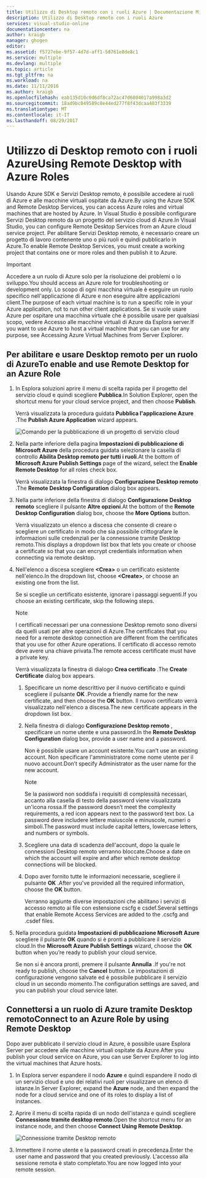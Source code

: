 ```yaml
---
title: Utilizzo di Desktop remoto con i ruoli Azure | Documentazione Microsoft
description: Utilizzo di Desktop remoto con i ruoli Azure
services: visual-studio-online
documentationcenter: na
author: kraigb
manager: ghogen
editor: 
ms.assetid: f5727ebe-9f57-4d7d-aff1-58761e8de8c1
ms.service: multiple
ms.devlang: multiple
ms.topic: article
ms.tgt_pltfrm: na
ms.workload: na
ms.date: 11/11/2016
ms.author: kraigb
ms.openlocfilehash: eab135d10c0d6df8ca72ac47d6804017a998a3d2
ms.sourcegitcommit: 18ad9bc049589c8e44ed277f8f43dcaa483f3339
ms.translationtype: MT
ms.contentlocale: it-IT
ms.lasthandoff: 08/29/2017
---
```

# <a name="using-remote-desktop-with-azure-roles"></a><span data-ttu-id="26906-103">Utilizzo di Desktop remoto con i ruoli Azure</span><span class="sxs-lookup"><span data-stu-id="26906-103">Using Remote Desktop with Azure Roles</span></span>
<span data-ttu-id="26906-104">Usando Azure SDK e Servizi Desktop remoto, è possibile accedere ai ruoli di Azure e alle macchine virtuali ospitate da Azure.</span><span class="sxs-lookup"><span data-stu-id="26906-104">By using the Azure SDK and Remote Desktop Services, you can access Azure roles and virtual machines that are hosted by Azure.</span></span> <span data-ttu-id="26906-105">In Visual Studio è possibile configurare Servizi Desktop remoto da un progetto del servizio cloud di Azure.</span><span class="sxs-lookup"><span data-stu-id="26906-105">In Visual Studio, you can configure Remote Desktop Services from an Azure cloud service project.</span></span> <span data-ttu-id="26906-106">Per abilitare Servizi Desktop remoto, è necessario creare un progetto di lavoro contenente uno o più ruoli e quindi pubblicarlo in Azure.</span><span class="sxs-lookup"><span data-stu-id="26906-106">To enable Remote Desktop Services, you must create a working project that contains one or more roles and then publish it to Azure.</span></span>

> [!IMPORTANT]
> <span data-ttu-id="26906-107">Accedere a un ruolo di Azure solo per la risoluzione dei problemi o lo sviluppo.</span><span class="sxs-lookup"><span data-stu-id="26906-107">You should access an Azure role for troubleshooting or development only.</span></span> <span data-ttu-id="26906-108">Lo scopo di ogni macchina virtuale è eseguire un ruolo specifico nell'applicazione di Azure e non eseguire altre applicazioni client.</span><span class="sxs-lookup"><span data-stu-id="26906-108">The purpose of each virtual machine is to run a specific role in your Azure application, not to run other client applications.</span></span> <span data-ttu-id="26906-109">Se si vuole usare Azure per ospitare una macchina virtuale che è possibile usare per qualsiasi scopo, vedere Accesso alle macchine virtuali di Azure da Esplora server.</span><span class="sxs-lookup"><span data-stu-id="26906-109">If you want to use Azure to host a virtual machine that you can use for any purpose, see Accessing Azure Virtual Machines from Server Explorer.</span></span>
> 
> 

## <a name="to-enable-and-use-remote-desktop-for-an-azure-role"></a><span data-ttu-id="26906-110">Per abilitare e usare Desktop remoto per un ruolo di Azure</span><span class="sxs-lookup"><span data-stu-id="26906-110">To enable and use Remote Desktop for an Azure Role</span></span>
1. <span data-ttu-id="26906-111">In Esplora soluzioni aprire il menu di scelta rapida per il progetto del servizio cloud e quindi scegliere **Pubblica**.</span><span class="sxs-lookup"><span data-stu-id="26906-111">In Solution Explorer, open the shortcut menu for your cloud service project, and then choose **Publish**.</span></span>
   
    <span data-ttu-id="26906-112">Verrà visualizzata la procedura guidata **Pubblica l'applicazione Azure** .</span><span class="sxs-lookup"><span data-stu-id="26906-112">The **Publish Azure Application** wizard appears.</span></span>
   
    ![Comando per la pubblicazione di un progetto di servizio cloud](./media/vs-azure-tools-remote-desktop-roles/IC799161.png)
2. <span data-ttu-id="26906-114">Nella parte inferiore della pagina **Impostazioni di pubblicazione di Microsoft Azure** della procedura guidata selezionare la casella di controllo **Abilita Desktop remoto per tutti i ruoli**.</span><span class="sxs-lookup"><span data-stu-id="26906-114">At the bottom of **Microsoft Azure Publish Settings** page of the wizard, select the **Enable Remote Desktop** for all roles check box.</span></span> 
   
    <span data-ttu-id="26906-115">Verrà visualizzata la finestra di dialogo **Configurazione Desktop remoto** .</span><span class="sxs-lookup"><span data-stu-id="26906-115">The **Remote Desktop Configuration** dialog box appears.</span></span>
3. <span data-ttu-id="26906-116">Nella parte inferiore della finestra di dialogo **Configurazione Desktop remoto** scegliere il pulsante **Altre opzioni**.</span><span class="sxs-lookup"><span data-stu-id="26906-116">At the bottom of the **Remote Desktop Configuration** dialog box, choose the **More Options** button.</span></span> 
   
    <span data-ttu-id="26906-117">Verrà visualizzato un elenco a discesa che consente di creare o scegliere un certificato in modo che sia possibile crittografare le informazioni sulle credenziali per la connessione tramite Desktop remoto.</span><span class="sxs-lookup"><span data-stu-id="26906-117">This displays a dropdown list box that lets you create or choose a certificate so that you can encrypt credentials information when connecting via remote desktop.</span></span>
4. <span data-ttu-id="26906-118">Nell'elenco a discesa scegliere **&lt;Crea>** o un certificato esistente nell'elenco.</span><span class="sxs-lookup"><span data-stu-id="26906-118">In the dropdown list, choose **&lt;Create>**, or choose an existing one from the list.</span></span> 
   
    <span data-ttu-id="26906-119">Se si sceglie un certificato esistente, ignorare i passaggi seguenti.</span><span class="sxs-lookup"><span data-stu-id="26906-119">If you choose an existing certificate, skip the following steps.</span></span>
   
   > [!NOTE]
   > <span data-ttu-id="26906-120">I certificati necessari per una connessione Desktop remoto sono diversi da quelli usati per altre operazioni di Azure.</span><span class="sxs-lookup"><span data-stu-id="26906-120">The certificates that you need for a remote desktop connection are different from the certificates that you use for other Azure operations.</span></span> <span data-ttu-id="26906-121">Il certificato di accesso remoto deve avere una chiave privata.</span><span class="sxs-lookup"><span data-stu-id="26906-121">The remote access certificate must have a private key.</span></span>
   > 
   > 
   
    <span data-ttu-id="26906-122">Verrà visualizzata la finestra di dialogo **Crea certificato** .</span><span class="sxs-lookup"><span data-stu-id="26906-122">The **Create Certificate** dialog box appears.</span></span>
   
   1. <span data-ttu-id="26906-123">Specificare un nome descrittivo per il nuovo certificato e quindi scegliere il pulsante **OK** .</span><span class="sxs-lookup"><span data-stu-id="26906-123">Provide a friendly name for the new certificate, and then choose the **OK** button.</span></span> <span data-ttu-id="26906-124">Il nuovo certificato verrà visualizzato nell'elenco a discesa.</span><span class="sxs-lookup"><span data-stu-id="26906-124">The new certificate appears in the dropdown list box.</span></span>
   2. <span data-ttu-id="26906-125">Nella finestra di dialogo **Configurazione Desktop remoto** , specificare un nome utente e una password.</span><span class="sxs-lookup"><span data-stu-id="26906-125">In the **Remote Desktop Configuration** dialog box, provide a user name and a password.</span></span>
      
       <span data-ttu-id="26906-126">Non è possibile usare un account esistente.</span><span class="sxs-lookup"><span data-stu-id="26906-126">You can’t use an existing account.</span></span> <span data-ttu-id="26906-127">Non specificare l'amministratore come nome utente per il nuovo account.</span><span class="sxs-lookup"><span data-stu-id="26906-127">Don’t specify Administrator as the user name for the new account.</span></span>
      
      > [!NOTE]
      > <span data-ttu-id="26906-128">Se la password non soddisfa i requisiti di complessità necessari, accanto alla casella di testo della password viene visualizzata un'icona rossa.</span><span class="sxs-lookup"><span data-stu-id="26906-128">If the password doesn’t meet the complexity requirements, a red icon appears next to the password text box.</span></span> <span data-ttu-id="26906-129">La password deve includere lettere maiuscole e minuscole, numeri o simboli.</span><span class="sxs-lookup"><span data-stu-id="26906-129">The password must include capital letters, lowercase letters, and numbers or symbols.</span></span>
      > 
      > 
   3. <span data-ttu-id="26906-130">Scegliere una data di scadenza dell'account, dopo la quale le connessioni Desktop remoto verranno bloccate.</span><span class="sxs-lookup"><span data-stu-id="26906-130">Choose a date on which the account will expire and after which remote desktop connections will be blocked.</span></span>
   4. <span data-ttu-id="26906-131">Dopo aver fornito tutte le informazioni necessarie, scegliere il pulsante **OK** .</span><span class="sxs-lookup"><span data-stu-id="26906-131">After you've provided all the required information, choose the **OK** button.</span></span>
      
       <span data-ttu-id="26906-132">Verranno aggiunte diverse impostazioni che abilitano i servizi di accesso remoto ai file con estensione cscfg e csdef.</span><span class="sxs-lookup"><span data-stu-id="26906-132">Several settings that enable Remote Access Services are added to the .cscfg and .csdef files.</span></span>
5. <span data-ttu-id="26906-133">Nella procedura guidata **Impostazioni di pubblicazione Microsoft Azure** scegliere il pulsante **OK** quando si è pronti a pubblicare il servizio cloud.</span><span class="sxs-lookup"><span data-stu-id="26906-133">In the **Microsoft Azure Publish Settings** wizard, choose the **OK** button when you’re ready to publish your cloud service.</span></span>
   
    <span data-ttu-id="26906-134">Se non si è ancora pronti, premere il pulsante **Annulla** .</span><span class="sxs-lookup"><span data-stu-id="26906-134">If you're not ready to publish, choose the **Cancel** button.</span></span> <span data-ttu-id="26906-135">Le impostazioni di configurazione vengono salvate ed è possibile pubblicare il servizio cloud in un secondo momento.</span><span class="sxs-lookup"><span data-stu-id="26906-135">The configuration settings are saved, and you can publish your cloud service later.</span></span>

## <a name="connect-to-an-azure-role-by-using-remote-desktop"></a><span data-ttu-id="26906-136">Connettersi a un ruolo di Azure tramite Desktop remoto</span><span class="sxs-lookup"><span data-stu-id="26906-136">Connect to an Azure Role by using Remote Desktop</span></span>
<span data-ttu-id="26906-137">Dopo aver pubblicato il servizio cloud in Azure, è possibile usare Esplora Server per accedere alle macchine virtuali ospitate da Azure.</span><span class="sxs-lookup"><span data-stu-id="26906-137">After you publish your cloud service on Azure, you can use Server Explorer to log into the virtual machines that Azure hosts.</span></span> 

1. <span data-ttu-id="26906-138">In Esplora server espandere il nodo **Azure** e quindi espandere il nodo di un servizio cloud e uno dei relativi ruoli per visualizzare un elenco di istanze.</span><span class="sxs-lookup"><span data-stu-id="26906-138">In Server Explorer, expand the **Azure** node, and then expand the node for a cloud service and one of its roles to display a list of instances.</span></span>
2. <span data-ttu-id="26906-139">Aprire il menu di scelta rapida di un nodo dell'istanza e quindi scegliere **Connessione tramite desktop remoto**.</span><span class="sxs-lookup"><span data-stu-id="26906-139">Open the shortcut menu for an instance node, and then choose **Connect Using Remote Desktop**.</span></span>
   
    ![Connessione tramite Desktop remoto](./media/vs-azure-tools-remote-desktop-roles/IC799162.png)
3. <span data-ttu-id="26906-141">Immettere il nome utente e la password creati in precedenza.</span><span class="sxs-lookup"><span data-stu-id="26906-141">Enter the user name and password that you created previously.</span></span> <span data-ttu-id="26906-142">L'accesso alla sessione remota è stato completato.</span><span class="sxs-lookup"><span data-stu-id="26906-142">You are now logged into your remote session.</span></span>

